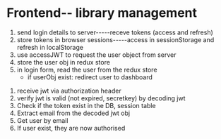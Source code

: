 # Frontend-- library management

1. send login details to server-----receve tokens (access and refresh)
2. store tokens in browser sessions-----access in sessionStorage and refresh in localStorage
3. use accessJWT to request the user object from server
4. store the user obj in redux store
5. in login form, read the user from the redux store
   - if userObj exist: redirect user to dashboard

<!-- Auth middleware for server -->

1. receive jwt via authorization header
2. verify jwt is valid (not expired, secretkey) by decoding jwt
3. Check if the token exist in the DB, session table
4. Extract email from the decoded jwt obj
5. Get user by email
6. If user exist, they are now authorised
